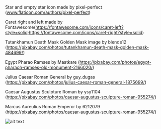 Star and empty star icon made by pixel-perfect (www.flaticon.com/authors/pixel-perfect)

Caret right and left made by Fontawesome(https://fontawesome.com/icons/caret-left?style=solid;https://fontawesome.com/icons/caret-right?style=solid)

Tutankhamun Death Mask Golden Mask image by  blende12 (https://pixabay.com/photos/tutankhamun-death-mask-golden-mask-484699/)

Egypt Pharao Ramses by Maatkare (https://pixabay.com/photos/egypt-pharaoh-ramses-old-monument-2166020/)

Julius Caesar Roman General by guy_dugas (https://pixabay.com/photos/julius-caesar-roman-general-1875699/)

Caesar Augustus Sculpture Roman by ysy1104 (https://pixabay.com/photos/caesar-augustus-sculpture-roman-955274/)

Marcus Aureulius Roman Emperor by 6212079 (https://pixabay.com/photos/caesar-augustus-sculpture-roman-955274/)

![alt text](https://github.com/[DatTram]/[100-JSprojects]/blob/[main]/marcus.jpg?raw=true)
